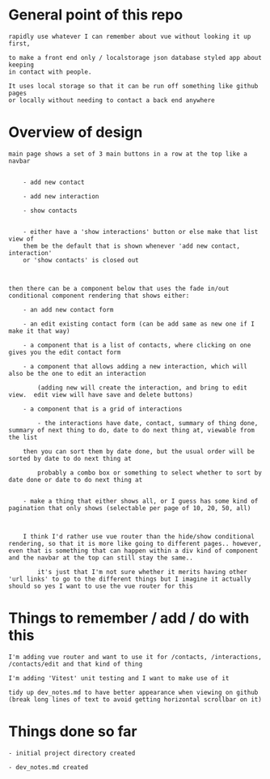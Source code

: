# General point of this repo

    rapidly use whatever I can remember about vue without looking it up first,

    to make a front end only / localstorage json database styled app about keeping
    in contact with people.

    It uses local storage so that it can be run off something like github pages
    or locally without needing to contact a back end anywhere

# Overview of design

    main page shows a set of 3 main buttons in a row at the top like a navbar


    	- add new contact

    	- add new interaction

    	- show contacts


        - either have a 'show interactions' button or else make that list view of
        them be the default that is shown whenever 'add new contact, interaction'
        or 'show contacts' is closed out



    then there can be a component below that uses the fade in/out conditional component rendering that shows either:

    	- an add new contact form

    	- an edit existing contact form (can be add same as new one if I make it that way)

    	- a component that is a list of contacts, where clicking on one gives you the edit contact form

        - a component that allows adding a new interaction, which will also be the one to edit an interaction

            (adding new will create the interaction, and bring to edit view.  edit view will have save and delete buttons)

    	- a component that is a grid of interactions

    		- the interactions have date, contact, summary of thing done, summary of next thing to do, date to do next thing at, viewable from the list

    	then you can sort them by date done, but the usual order will be sorted by date to do next thing at

    		probably a combo box or something to select whether to sort by date done or date to do next thing at


    	- make a thing that either shows all, or I guess has some kind of pagination that only shows (selectable per page of 10, 20, 50, all)



    	I think I'd rather use vue router than the hide/show conditional rendering, so that it is more like going to different pages.. however, even that is something that can happen within a div kind of component and the navbar at the top can still stay the same..

    		it's just that I'm not sure whether it merits having other 'url links' to go to the different things but I imagine it actually should so yes I want to use the vue router for this

# Things to remember / add / do with this

    I'm adding vue router and want to use it for /contacts, /interactions, /contacts/edit and that kind of thing

    I'm adding 'Vitest' unit testing and I want to make use of it

    tidy up dev_notes.md to have better appearance when viewing on github
    (break long lines of text to avoid getting horizontal scrollbar on it)

# Things done so far

    - initial project directory created

    - dev_notes.md created
